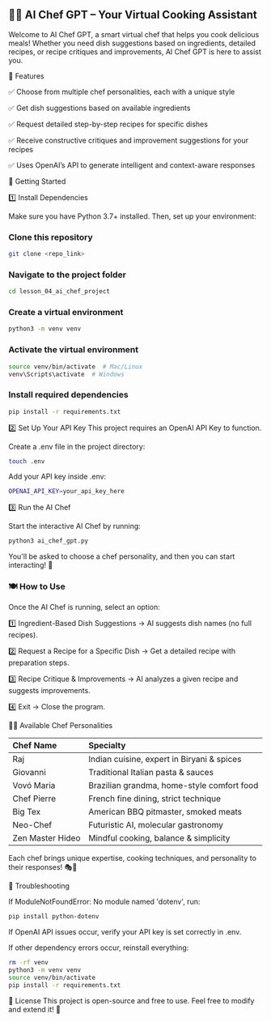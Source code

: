## 🧑‍🍳 AI Chef GPT – Your Virtual Cooking Assistant

Welcome to AI Chef GPT, a smart virtual chef that helps you cook delicious meals! Whether you need dish suggestions based on ingredients, detailed recipes, or recipe critiques and improvements, AI Chef GPT is here to assist you.

📌 Features

✅ Choose from multiple chef personalities, each with a unique style

✅ Get dish suggestions based on available ingredients

✅ Request detailed step-by-step recipes for specific dishes

✅ Receive constructive critiques and improvement suggestions for your recipes

✅ Uses OpenAI’s API to generate intelligent and context-aware responses

🚀 Getting Started

1️⃣ Install Dependencies

Make sure you have Python 3.7+ installed. Then, set up your environment:

### Clone this repository
```bash
git clone <repo_link>
```

### Navigate to the project folder
```bash
cd lesson_04_ai_chef_project
```

### Create a virtual environment
```bash
python3 -m venv venv
```

### Activate the virtual environment
```bash
source venv/bin/activate  # Mac/Linux
venv\Scripts\activate  # Windows
```

### Install required dependencies
```bash
pip install -r requirements.txt
```

2️⃣ Set Up Your API Key
This project requires an OpenAI API Key to function.

Create a .env file in the project directory:
```bash
touch .env
```

Add your API key inside .env:
```bash
OPENAI_API_KEY=your_api_key_here
```

3️⃣ Run the AI Chef

Start the interactive AI Chef by running:

```bash
python3 ai_chef_gpt.py
```

You'll be asked to choose a chef personality, and then you can start interacting! 🎉

### 🍽️ How to Use

Once the AI Chef is running, select an option: 

1️⃣ Ingredient-Based Dish Suggestions → AI suggests dish names (no full recipes).

2️⃣ Request a Recipe for a Specific Dish → Get a detailed recipe with preparation steps.

3️⃣ Recipe Critique & Improvements → AI analyzes a given recipe and suggests improvements.

4️⃣ Exit → Close the program.

👨‍🍳 Available Chef Personalities

| Chef Name | Specialty |
| :--- | :--- |
| Raj | Indian cuisine, expert in Biryani & spices |
| Giovanni | Traditional Italian pasta & sauces |
| Vovó Maria | Brazilian grandma, home-style comfort food |
| Chef Pierre | French fine dining, strict technique |
| Big Tex | American BBQ pitmaster, smoked meats |
| Neo-Chef | Futuristic AI, molecular gastronomy |
| Zen Master Hideo | Mindful cooking, balance & simplicity |

Each chef brings unique expertise, cooking techniques, and personality to their responses! 🎭🍲

🔧 Troubleshooting

If ModuleNotFoundError: 
No module named 'dotenv', run:
```bash
pip install python-dotenv
```
If OpenAI API issues occur, verify your API key is set correctly in .env.

If other dependency errors occur, reinstall everything:
```bash
rm -rf venv
python3 -m venv venv
source venv/bin/activate
pip install -r requirements.txt
```

📜 License
This project is open-source and free to use. Feel free to modify and extend it! 🎉